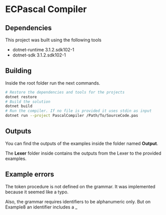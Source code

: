 # ECPascal Compiler

## Dependencies
This project was built using the following tools

- dotnet-runtime 3.1.2.sdk102-1
- dotnet-sdk 3.1.2.sdk102-1

## Building
Inside the root folder run the next commands.
```bash
# Restore the dependencies and tools for the projects
dotnet restore
# Build the solution
dotnet build
# Run the compiler. If no file is provided it uses stdin as input
dotnet run --project PascalCompiler /Path/To/SourceCode.pas 
```

## Outputs
You can find the outputs of the examples inside the folder named **Output**.

The **Lexer** folder inside contains the outputs from the Lexer to the provided examples.

## Example errors
The token procedure is not defined on the grammar. It was implemented because it seemed like a typo.

Also, the grammar requires identifiers to be alphanumeric only. But on Example8 an identifier includes a _